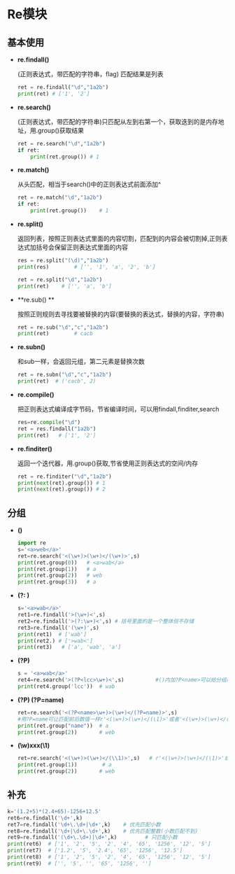 # Re模块

## 基本使用

- **re.findall()**

  (正则表达式，带匹配的字符串，flag)  匹配结果是列表

  ```python
  ret = re.findall("\d","1a2b")
  print(ret) # ['1', '2']
  ```

- **re.search()**

  (正则表达式，带匹配的字符串)只匹配从左到右第一个，获取迭到的是内存地址，用.group()获取结果

  ```python
  ret = re.search("\d","1a2b")
  if ret:   
      print(ret.group()) # 1
  ```

- **re.match()**

  从头匹配，相当于search()中的正则表达式前面添加^

  ```python
  ret = re.match("\d","1a2b") 
  if ret:   
      print(ret.group())	# 1
  ```

- **re.split()**

  返回列表，按照正则表达式里面的内容切割，匹配到的内容会被切割掉,正则表达式加括号会保留正则表达式里面的内容

  ```python
  res = re.split("(\d)","1a2b") 
  print(res)		# ['', '1', 'a', '2', 'b']
  
  ret = re.split("\d","1a2b")
  print(ret)  	# ['', 'a', 'b']
  ```

- **re.sub() **

  按照正则规则去寻找要被替换的内容(要替换的表达式，替换的内容，字符串)

  ```python
  ret = re.sub("\d","c","1a2b")
  print(ret) 		# cacb
  ```

- **re.subn()**

  和sub一样，会返回元组，第二元素是替换次数

  ```python
  ret = re.subn("\d","c","1a2b")          
  print(ret)  # ('cacb', 2)
  ```

- **re.compile()**

  把正则表达式编译成字节码，节省编译时间，可以用findall,finditer,search

  ```python
  res=re.compile("\d")
  ret = res.findall("1a2b")
  print(ret)   # ['1', '2']
  ```

- **re.finditer()**

  返回一个迭代器，用.group()获取,节省使用正则表达式的空间/内存

  ```python
  ret = re.finditer("\d","1a2b")
  print(next(ret).group()) # 1
  print(next(ret).group()) # 2
  ```

## 分组

- **()**

  ```python
  import re
  s='<a>web</a>'
  ret=re.search('<(\w+)>(\w+)</(\w+)>',s)
  print(ret.group(0))   # <a>wab</a>
  print(ret.group(1))   # a
  print(ret.group(2))   # web
  print(ret.group(3))   # a
  ```

- **(?: )**

  ```python
  s='<a>wab</a>'
  ret1=re.findall('>(\w+)<',s)   
  ret2=re.findall('>(?:\w+)<',s) # 括号里面的是一个整体但不存储
  ret3=re.findall('(\w+)',s)
  print(ret1)  # ['wab']
  print(ret2.) # ['>wab<']
  print(ret3)   # ['a', 'wab', 'a']
  ```

- **(?P<name>)**

  ```python
  s = '<a>wab</a>'
  ret4=re.search('>(?P<lcc>\w+)<',s)          #()内加?P<name>可以给分组取名，通过group('name')获取值
  print(ret4.group('lcc'))  # wab
  ```

- **(?P<name>) (?P=name)**

  ```python
  ret=re.search('<(?P<name>\w+)>(\w+)</(?P=name)>',s)
  #用?P=name可让匹配前后数值一样r'<(\w+)>(\w+)</(\1)>'或者'<(\w+)>(\w+)</(\\1)>'用\1取第一组的值
  print(ret.group("name"))  # a
  print(ret.group(2))       # web
  ```

- **(\w)xxx(\1)**

  ```python
  ret=re.search('<(\w+)>(\w+)</(\\1)>',s)   # r'<(\w+)>(\w+)</(\1)>'或者'<(\w+)>(\w+)</(\\1)>'用\1取第一组的值
  print(ret.group(1))        # a
  print(ret.group(2))       # web
  ```

## 补充

```python
k='(1.2+5)*(2.4+65)-1256+12.5'
ret6=re.findall('\d+',k)
ret7=re.findall('\d+\.\d+|\d+',k)    # 优先匹配小数
ret8=re.findall('\d+|\d+\.\d+',k)    # 优先匹配整数(小数匹配不到)
ret9=re.findall('(\d+\.\d+)|\d+',k)         # 只匹配小数
print(ret6)  # ['1', '2', '5', '2', '4', '65', '1256', '12', '5']
print(ret7)  # ['1.2', '5', '2.4', '65', '1256', '12.5']
print(ret8)  # ['1', '2', '5', '2', '4', '65', '1256', '12', '5']
print(ret9)  # ['', '5', '', '65', '1256', '']
```



